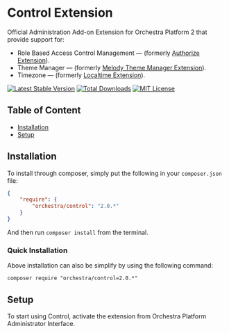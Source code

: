 Control Extension
==============

Official Administration Add-on Extension for Orchestra Platform 2 that provide support for:

* Role Based Access Control Management &mdash; (formerly [Authorize Extension](https://github.com/orchestral/authorize)).
* Theme Manager &mdash; (formerly [Melody Theme Manager Extension](https://github.com/orchestral/melody)).
* Timezone &mdash; (formerly [Localtime Extension](https://github.com/orchestral/localtime)).

[![Latest Stable Version](https://img.shields.io/github/release/orchestral/control.svg?style=flat)](https://packagist.org/packages/orchestra/control)
[![Total Downloads](https://img.shields.io/packagist/dt/orchestra/control.svg?style=flat)](https://packagist.org/packages/orchestra/control)
[![MIT License](https://img.shields.io/packagist/l/orchestra/control.svg?style=flat)](https://packagist.org/packages/orchestra/control)

## Table of Content

* [Installation](#installation)
* [Setup](#setup)

## Installation

To install through composer, simply put the following in your `composer.json` file:

```json
{
	"require": {
		"orchestra/control": "2.0.*"
	}
}
```

And then run `composer install` from the terminal.

### Quick Installation

Above installation can also be simplify by using the following command:

	composer require "orchestra/control=2.0.*"

## Setup

To start using Control, activate the extension from Orchestra Platform Administrator Interface.

